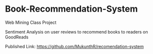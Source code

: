 # Book-Recommendation-System
Web Mining Class Project

Sentiment Analysis on user reviews to recommend books to readers on GoodReads

Published Link: https://github.com/MukunthR/recomendation-system
